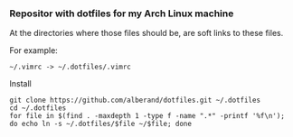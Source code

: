 ### Repositor with dotfiles for my Arch Linux machine

At the directories where those files should be, are soft links to these files.

For example:
```
~/.vimrc -> ~/.dotfiles/.vimrc
```

Install
```
git clone https://github.com/alberand/dotfiles.git ~/.dotfiles
cd ~/.dotfiles
for file in $(find . -maxdepth 1 -type f -name ".*" -printf '%f\n'); do echo ln -s ~/.dotfiles/$file ~/$file; done
```
